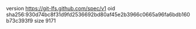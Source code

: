 version https://git-lfs.github.com/spec/v1
oid sha256:930d74bc8f31d9fd2536692bd80af45e2b3966c0665a96fa6bdb160b73c393f9
size 9171
